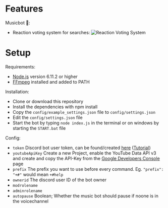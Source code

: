 # Features

Musicbot 🎵:

- Reaction voting system for searches: ![Reaction Voting System](https://paste.click/ZoliAw)

# Setup

Requirements:

* [Node.js](https://nodejs.org/en/download/) version 6.11.2 or higher
* [FFmpeg](https://github.com/FFmpeg/FFmpeg) installed and added to PATH

Installation:

* Clone or download this repository
* Install the dependencies with npm install
* Copy the `config/example_settings.json` file to `config/settings.json`
* Edit the `config/settings.json` file
* Start the bot by typing `node index.js` in the terminal or on windows by starting the `START.bat` file

Config:

* `token` Discord bot user token, can be found/created [here](https://discordapp.com/developers/applications/me) ([Tutorial](https://gfycat.com/richblackandwhitecapeghostfrog))
* `youtubeApiKey` Create a new Project, enable the YouTube Data API v3 and create and copy the API-Key from the [Google Developers Console](https://console.developers.google.com/projectselector/apis/api/youtube.googleapis.com/overview) page
* `prefix` The prefix you want to use before every command. Eg. `"prefix": "+#"` would mean `+#help`
* `ownerid` The discord user ID of the bot owner
* `modrolename`
* `adminrolename`
* `autopause` Boolean; Whether the music bot should pause if noone is in the voicechannel
